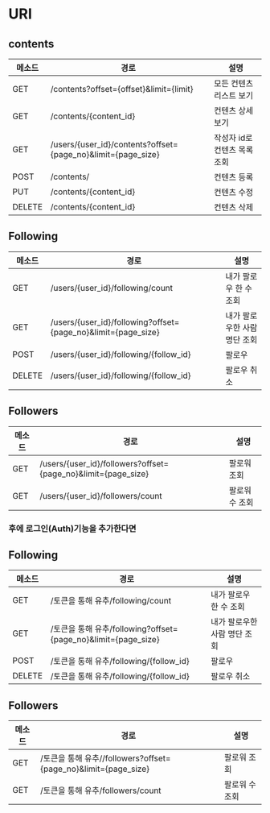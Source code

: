 # URI

## contents

| 메소드 | 경로                  | 설명               |
| ------ | --------------------- | ------------------ |
| GET    | /contents?offset={offset}&limit={limit} | 모든 컨텐츠 리스트 보기 |
| GET    | /contents/{content_id} | 컨텐츠 상세보기    |
| GET | /users/{user_id}/contents?offset={page_no}&limit={page_size} | 작성자 id로 컨텐츠 목록 조회 |
| POST | /contents/ | 컨텐츠 등록 |
| PUT | /contents/{content_id} | 컨텐츠 수정 |
| DELETE | /contents/{content_id} | 컨텐츠 삭제 |



## Following

| 메소드 | 경로                                                         | 설명                         |
| ------ | ------------------------------------------------------------ | ---------------------------- |
| GET    | /users/{user_id}/following/count                             | 내가 팔로우 한 수 조회       |
| GET    | /users/{user_id}/following?offset={page_no}&limit={page_size} | 내가 팔로우한 사람 명단 조회 |
| POST   | /users/{user_id}/following/{follow_id}                       | 팔로우                       |
| DELETE | /users/{user_id}/following/{follow_id}                       | 팔로우 취소                  |



## Followers

| 메소드 | 경로                                                         | 설명           |
| ------ | ------------------------------------------------------------ | -------------- |
| GET    | /users/{user_id}/followers?offset={page_no}&limit={page_size} | 팔로워 조회    |
| GET    | /users/{user_id}/followers/count                             | 팔로워 수 조회 |



### 후에 로그인(Auth)기능을 추가한다면

## Following

| 메소드 | 경로                                                         | 설명                         |
| ------ | ------------------------------------------------------------ | ---------------------------- |
| GET    | /토큰을 통해 유추/following/count                            | 내가 팔로우 한 수 조회       |
| GET    | /토큰을 통해 유추/following?offset={page_no}&limit={page_size} | 내가 팔로우한 사람 명단 조회 |
| POST   | /토큰을 통해 유추/following/{follow_id}                      | 팔로우                       |
| DELETE | /토큰을 통해 유추/following/{follow_id}                      | 팔로우 취소                  |



## Followers

| 메소드 | 경로                                                         | 설명           |
| ------ | ------------------------------------------------------------ | -------------- |
| GET    | /토큰을 통해 유추//followers?offset={page_no}&limit={page_size} | 팔로워 조회    |
| GET    | /토큰을 통해 유추/followers/count                            | 팔로워 수 조회 |

